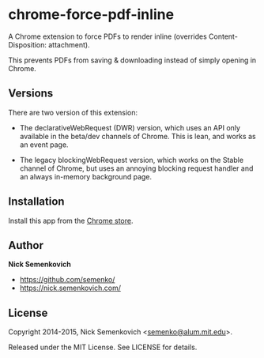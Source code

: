 chrome-force-pdf-inline
=======================

A Chrome extension to force PDFs to render inline (overrides Content-Disposition: attachment).

This prevents PDFs from saving & downloading instead of simply opening in Chrome.


## Versions

There are two version of this extension:

- The declarativeWebRequest (DWR) version, which uses an API only available in the beta/dev channels of Chrome.
This is lean, and works as an event page.

- The legacy blockingWebRequest version, which works on the Stable channel of Chrome, but uses an annoying blocking
request handler and an always in-memory background page.


## Installation

Install this app from the [Chrome store](https://chrome.google.com/webstore/detail/render-pdfs-inline/mpmmilbhemhehclnkpkfepmaikiolaab).

## Author
**Nick Semenkovich**

+ https://github.com/semenko/
+ https://nick.semenkovich.com/

## License
Copyright 2014-2015, Nick Semenkovich \<semenko@alum.mit.edu\>.

Released under the MIT License. See LICENSE for details.
